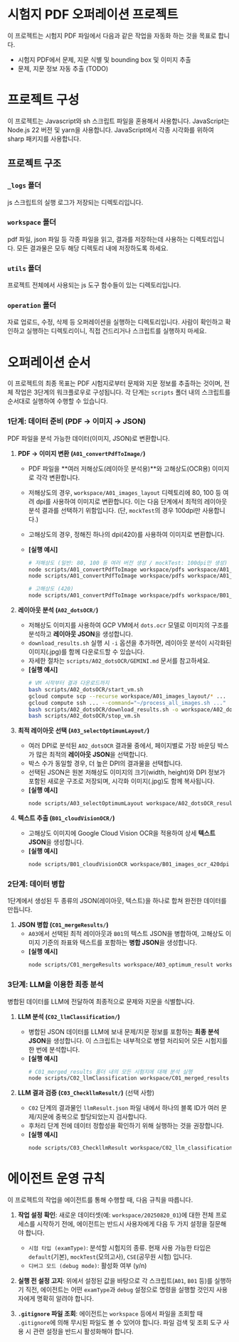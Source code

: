 # 시험지 PDF 오퍼레이션 프로젝트

이 프로젝트는 시험지 PDF 파일에서 다음과 같은 작업을 자동화 하는 것을 목표로 합니다.

- 시험지 PDF에서 문제, 지문 식별 및 bounding box 및 이미지 추출
- 문제, 지문 정보 자동 추출 (TODO)

# 프로젝트 구성

이 프로젝트는 Javascript와 sh 스크립트 파일을 혼용해서 사용합니다.
JavaScript는 Node.js 22 버전 및 yarn을 사용합니다.
JavaScript에서 각종 시각화를 위하여 sharp 패키지를 사용합니다.

## 프로젝트 구조

### `_logs` 폴더

js 스크립트의 실행 로그가 저장되는 디렉토리입니다.

### `workspace` 폴더

pdf 파일, json 파일 등 각종 파일을 읽고, 결과를 저장하는데 사용하는 디렉토리입니다.
모든 결과물은 모두 해당 디렉토리 내에 저장하도록 하세요.

### `utils` 폴더

프로젝트 전체에서 사용되는 js 도구 함수들이 있는 디렉토리입니다.

### `operation` 폴더

자료 업로드, 수정, 삭제 등 오퍼레이션을 실행하는 디렉토리입니다.
사람이 확인하고 확인하고 실행하는 디렉토리이니, 직접 건드리거나 스크립트를 실행하지 마세요.

# 오퍼레이션 순서

이 프로젝트의 최종 목표는 PDF 시험지로부터 문제와 지문 정보를 추출하는 것이며, 전체 작업은 3단계의 워크플로우로 구성됩니다. 각 단계는 `scripts` 폴더 내의 스크립트를 순서대로 실행하여 수행할 수 있습니다.

### 1단계: 데이터 준비 (PDF → 이미지 → JSON)

PDF 파일을 분석 가능한 데이터(이미지, JSON)로 변환합니다.

1.  **PDF → 이미지 변환 (`A01_convertPdfToImage/`)**

    - PDF 파일을 **여러 저해상도(레이아웃 분석용)**와 고해상도(OCR용) 이미지로 각각 변환합니다.
    - 저해상도의 경우, `workspace/A01_images_layout` 디렉토리에 80, 100 등 여려 dpi를 사용하여 이미지로 변환합니다. 이는 다음 단계에서 최적의 레이아웃 분석 결과를 선택하기 위함입니다. (단, `mockTest`의 경우 100dpi만 사용합니다.)
    - 고해상도의 경우, 정해진 하나의 dpi(420)를 사용하여 이미지로 변환합니다.
    - **[실행 예시]**

      ```bash
      # 저해상도 (일반: 80, 100 등 여러 버전 생성 / mockTest: 100dpi만 생성)
      node scripts/A01_convertPdfToImage workspace/pdfs workspace/A01_images_layout/80dpi 80
      node scripts/A01_convertPdfToImage workspace/pdfs workspace/A01_images_layout/100dpi 100

      # 고해상도 (420)
      node scripts/A01_convertPdfToImage workspace/pdfs workspace/B01_images_ocr_420dpi 420
      ```

2.  **레이아웃 분석 (`A02_dotsOCR/`)**

    - 저해상도 이미지를 사용하여 GCP VM에서 `dots.ocr` 모델로 이미지의 구조를 분석하고 **레이아웃 JSON**을 생성합니다.
    - `download_results.sh` 실행 시 `-i` 옵션을 추가하면, 레이아웃 분석이 시각화된 이미지(.jpg)를 함께 다운로드할 수 있습니다.
    - 자세한 절차는 `scripts/A02_dotsOCR/GEMINI.md` 문서를 참고하세요.
    - **[실행 예시]**
      ```bash
      # VM 시작부터 결과 다운로드까지
      bash scripts/A02_dotsOCR/start_vm.sh
      gcloud compute scp --recurse workspace/A01_images_layout/* ...
      gcloud compute ssh ... --command="~/process_all_images.sh ..."
      bash scripts/A02_dotsOCR/download_results.sh -o workspace/A02_dotsOCR_results
      bash scripts/A02_dotsOCR/stop_vm.sh
      ```

3.  **최적 레이아웃 선택 (`A03_selectOptimumLayout/`)**

    - 여러 DPI로 분석된 `A02_dotsOCR` 결과물 중에서, 페이지별로 가장 바운딩 박스가 많은 최적의 **레이아웃 JSON**을 선택합니다.
    - 박스 수가 동일할 경우, 더 높은 DPI의 결과물을 선택합니다.
    - 선택된 JSON은 원본 저해상도 이미지의 크기(width, height)와 DPI 정보가 포함된 새로운 구조로 저장되며, 시각화 이미지(.jpg)도 함께 복사됩니다.
    - **[실행 예시]**
      ```bash
      node scripts/A03_selectOptimumLayout workspace/A02_dotsOCR_results workspace/A01_images_layout workspace/A03_optimum_result
      ```

4.  **텍스트 추출 (`B01_cloudVisionOCR/`)**
    - 고해상도 이미지에 Google Cloud Vision OCR을 적용하여 상세 **텍스트 JSON**을 생성합니다.
    - **[실행 예시]**
      ```bash
      node scripts/B01_cloudVisionOCR workspace/B01_images_ocr_420dpi workspace/B02_cloudVisionOCR_results --debug --examType default
      ```

### 2단계: 데이터 병합

1단계에서 생성된 두 종류의 JSON(레이아웃, 텍스트)을 하나로 합쳐 완전한 데이터를 만듭니다.

1.  **JSON 병합 (`C01_mergeResults/`)**
    - `A03`에서 선택된 최적 레이아웃과 `B01`의 텍스트 JSON을 병합하여, 고해상도 이미지 기준의 좌표와 텍스트를 포함하는 **병합 JSON**을 생성합니다.
    - **[실행 예시]**
      ```bash
      node scripts/C01_mergeResults workspace/A03_optimum_result workspace/B02_cloudVisionOCR_results workspace/B01_images_ocr_420dpi workspace/C01_merged_results --debug --examType default
      ```

### 3단계: LLM을 이용한 최종 분석

병합된 데이터를 LLM에 전달하여 최종적으로 문제와 지문을 식별합니다.

1.  **LLM 분석 (`C02_llmClassification/`)**

    - 병합된 JSON 데이터를 LLM에 보내 문제/지문 정보를 포함하는 **최종 분석 JSON**을 생성합니다. 이 스크립트는 내부적으로 병렬 처리되어 모든 시험지를 한 번에 분석합니다.
    - **[실행 예시]**
      ```bash
      # C01_merged_results 폴더 내의 모든 시험지에 대해 분석 실행
      node scripts/C02_llmClassification workspace/C01_merged_results workspace/B01_images_ocr_420dpi workspace/C02_llm_classification_results --debug --examType default
      ```

2.  **LLM 결과 검증 (`C03_CheckllmResult/`)** (선택 사항)
    - `C02` 단계의 결과물인 `llmResult.json` 파일 내에서 하나의 블록 ID가 여러 문제/지문에 중복으로 할당되었는지 검사합니다.
    - 후처리 단계 전에 데이터 정합성을 확인하기 위해 실행하는 것을 권장합니다.
    - **[실행 예시]**
      ```bash
      node scripts/C03_CheckllmResult workspace/C02_llm_classification_results workspace/C01_merged_results
      ```

# 에이전트 운영 규칙

이 프로젝트의 작업을 에이전트를 통해 수행할 때, 다음 규칙을 따릅니다.

1.  **작업 설정 확인**: 새로운 데이터셋(예: `workspace/20250820_01`)에 대한 전체 프로세스를 시작하기 전에, 에이전트는 반드시 사용자에게 다음 두 가지 설정을 질문해야 합니다.

    - `시험 타입 (examType)`: 분석할 시험지의 종류. 현재 사용 가능한 타입은 `default`(기본), `mockTest`(모의고사), `CSE`(공무원 시험) 입니다.
    - `디버그 모드 (debug mode)`: 활성화 여부 (y/n)

2.  **실행 전 설정 고지**: 위에서 설정된 값을 바탕으로 각 스크립트(`A01`, `B01` 등)를 실행하기 직전, 에이전트는 어떤 `examType`과 `debug` 설정으로 명령을 실행할 것인지 사용자에게 명확히 알려야 합니다.

3.  **`.gitignore` 파일 조회**: 에이전트는 `workspace` 등에서 파일을 조회할 때 `.gitignore`에 의해 무시된 파일도 볼 수 있어야 합니다. 파일 검색 및 조회 도구 사용 시 관련 설정을 반드시 활성화해야 합니다.
